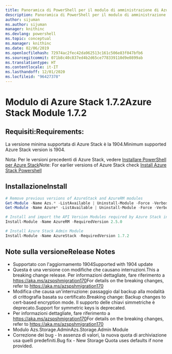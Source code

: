 ```yaml
---
title: Panoramica di PowerShell per il modulo di amministrazione di Azure Stack | Microsoft Docs
description: Panoramica di PowerShell per il modulo di amministrazione di Azure Stack con istruzioni per l'installazione e la configurazione.
author: sijuman
ms.author: sijuman
manager: knithinc
ms.devlang: powershell
ms.topic: conceptual
ms.manager: knithinc
ms.date: 02/06/2019
ms.openlocfilehash: 72974ac2fec42da962513c161c506e83f047bfb6
ms.sourcegitcommit: 071b8c40c837ed4b2d65ce778339110d9e0899ab
ms.translationtype: HT
ms.contentlocale: it-IT
ms.lasthandoff: 12/01/2020
ms.locfileid: "96427378"
---
```

# <a name="azure-stack-module-172"></a><span data-ttu-id="36803-103">Modulo di Azure Stack 1.7.2</span><span class="sxs-lookup"><span data-stu-id="36803-103">Azure Stack Module 1.7.2</span></span>

## <a name="requirements"></a><span data-ttu-id="36803-104">Requisiti:</span><span class="sxs-lookup"><span data-stu-id="36803-104">Requirements:</span></span>

<span data-ttu-id="36803-105">La versione minima supportata di Azure Stack è la 1904.</span><span class="sxs-lookup"><span data-stu-id="36803-105">Minimum supported Azure Stack version is 1904.</span></span>

<span data-ttu-id="36803-106">Nota: Per le versioni precedenti di Azure Stack, vedere [Installare PowerShell per Azure Stack](/azure/azure-stack/azure-stack-powershell-install#install-azure-stack-powershell)</span><span class="sxs-lookup"><span data-stu-id="36803-106">Note: For earlier versions of Azure Stack check [Install Azure Stack Powershell](/azure/azure-stack/azure-stack-powershell-install#install-azure-stack-powershell)</span></span>

## <a name="install"></a><span data-ttu-id="36803-107">Installazione</span><span class="sxs-lookup"><span data-stu-id="36803-107">Install</span></span>

```powershell
# Remove previous versions of AzureStack and AzureRM modules
Get-Module -Name Azs.* -ListAvailable | Uninstall-Module -Force -Verbose
Get-Module -Name Azure* -ListAvailable | Uninstall-Module -Force -Verbose

# Install and import the API Version Modules required by Azure Stack into the current PowerShell session.
Install-Module -Name AzureRM -RequiredVersion 2.5.0

# Install Azure Stack Admin Module
Install-Module -Name AzureStack -RequiredVersion 1.7.2
```

## <a name="release-notes"></a><span data-ttu-id="36803-108">Note sulla versione</span><span class="sxs-lookup"><span data-stu-id="36803-108">Release Notes</span></span>

* <span data-ttu-id="36803-109">Supportato con l'aggiornamento 1904</span><span class="sxs-lookup"><span data-stu-id="36803-109">Supported with 1904 update</span></span>
* <span data-ttu-id="36803-110">Questa è una versione con modifiche che causano interruzioni.</span><span class="sxs-lookup"><span data-stu-id="36803-110">This a breaking change release.</span></span> <span data-ttu-id="36803-111">Per informazioni dettagliate, fare riferimento a <https://aka.ms/azspshmigration170></span><span class="sxs-lookup"><span data-stu-id="36803-111">For details on the breaking changes, refer to <https://aka.ms/azspshmigration170></span></span>
* <span data-ttu-id="36803-112">Modifica che causa un'interruzione: passaggio dal backup alla modalità di crittografia basata su certificato.</span><span class="sxs-lookup"><span data-stu-id="36803-112">Breaking change: Backup changes to cert-based encryption mode.</span></span> <span data-ttu-id="36803-113">Il supporto delle chiavi simmetriche è deprecato.</span><span class="sxs-lookup"><span data-stu-id="36803-113">Support for symmetric keys is deprecated.</span></span>
* <span data-ttu-id="36803-114">Per informazioni dettagliate, fare riferimento a https://aka.ms/azspshmigration170</span><span class="sxs-lookup"><span data-stu-id="36803-114">For details on the breaking changes, refer to https://aka.ms/azspshmigration170</span></span>
* <span data-ttu-id="36803-115">Modulo Azs.Storage.Admin</span><span class="sxs-lookup"><span data-stu-id="36803-115">Azs.Storage.Admin Module</span></span> 
* <span data-ttu-id="36803-116">Correzione dei bug - In assenza di valori, la nuova quota di archiviazione usa quelli predefiniti.</span><span class="sxs-lookup"><span data-stu-id="36803-116">Bug fix - New Storage Quota uses defaults if none provided.</span></span>